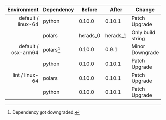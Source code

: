 | Environment | Dependency | Before | After | Change | Explicit | Package |
| -: | - | - | - | - | - | - |
| default / linux-64 | python | 0.10.0 | 0.10.1 | Patch Upgrade | false | conda |
|| polars | herads_0 | herads_1 | Only build string | true | conda |
| default / osx-arm64 | polars[^2] | 0.10.0 | 0.9.1 | Minor Downgrade | true | conda |
|| python | 0.10.0 | 0.10.1 | Patch Upgrade | true | conda |
| lint / linux-64 | polars | 0.10.0 | 0.10.1 | Patch Upgrade | true | conda |
|| python | 0.10.0 | 0.10.1 | Patch Upgrade | false | conda |

[^1]: *Cursive* means explicit dependency.
[^2]: Dependency got downgraded.
